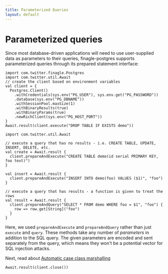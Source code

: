 ```yaml
---
title: Parameterized Queries
layout: default
---
```


# Parameterized queries

Since most database-driven applications will need to use user-supplied data as parameters to their queries,
finagle-postgres supports parameterized queries through its prepared statement interface:

```tut:invisible
import com.twitter.finagle.Postgres
import com.twitter.util.Await
// create the client based on environment variables
val client = {
  Postgres.Client()
    .withCredentials(sys.env("PG_USER"), sys.env.get("PG_PASSWORD"))
    .database(sys.env("PG_DBNAME"))
    .withSessionPool.maxSize(1)
    .withBinaryResults(true)
    .withBinaryParams(true)
    .newRichClient(sys.env("PG_HOST_PORT"))
}  
Await.result(client.execute("DROP TABLE IF EXISTS demo"))
```

```tut:book
import com.twitter.util.Await

// execute a query that has no results - i.e. CREATE TABLE, UPDATE, INSERT, DELETE, etc.
val create = Await.result {
  client.prepareAndExecute("CREATE TABLE demo(id serial PRIMARY KEY, foo text)")
}

val insert = Await.result {
  client.prepareAndExecute("INSERT INTO demo(foo) VALUES ($1)", "foo")
}

// execute a query that has results - a function is given to treat the rows
val result = Await.result {
  client.prepareAndQuery("SELECT * FROM demo WHERE foo = $1", "foo") {
    row => row.get[String]("foo")
  }
}
```

Here, we used `prepareAndExecute` and `prepareAndQuery` rather than just `execute` and `query`. These methods take any
number of *parameters* in addition to the SQL query. The given parameters are encoded and sent separately from the
query, which means they won't be a potential vector for SQL injection attacks.

Next, read about [Automatic case class marshalling](05-automatic-case-class-marshalling.html)

```tut:invisible
Await.result(client.close())
```